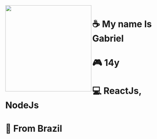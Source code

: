 <img align="left" height="270" src="https://media.discordapp.net/attachments/852941150037213217/870782683473641522/Captivating_Pixel_Art_Scenes_-_Dr_Wong_-_Emporium_of_Tings__Web_Magazine_.gif?width=831&height=467" />

# ☕ My name Is Gabriel
# 🎮 14y
# 💻 ReactJs, NodeJs
# 🎈 From Brazil
